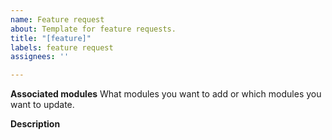 ```yaml
---
name: Feature request
about: Template for feature requests.
title: "[feature]"
labels: feature request
assignees: ''

---
```


**Associated modules**
What modules you want to add or which modules you want to update.

**Description**

